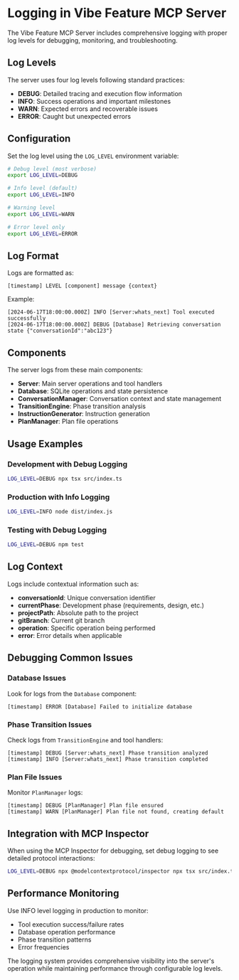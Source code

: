 # Logging in Vibe Feature MCP Server

The Vibe Feature MCP Server includes comprehensive logging with proper log levels for debugging, monitoring, and troubleshooting.

## Log Levels

The server uses four log levels following standard practices:

- **DEBUG**: Detailed tracing and execution flow information
- **INFO**: Success operations and important milestones  
- **WARN**: Expected errors and recoverable issues
- **ERROR**: Caught but unexpected errors

## Configuration

Set the log level using the `LOG_LEVEL` environment variable:

```bash
# Debug level (most verbose)
export LOG_LEVEL=DEBUG

# Info level (default)
export LOG_LEVEL=INFO

# Warning level
export LOG_LEVEL=WARN

# Error level only
export LOG_LEVEL=ERROR
```

## Log Format

Logs are formatted as:
```
[timestamp] LEVEL [component] message {context}
```

Example:
```
[2024-06-17T18:00:00.000Z] INFO [Server:whats_next] Tool executed successfully
[2024-06-17T18:00:00.000Z] DEBUG [Database] Retrieving conversation state {"conversationId":"abc123"}
```

## Components

The server logs from these main components:

- **Server**: Main server operations and tool handlers
- **Database**: SQLite operations and state persistence
- **ConversationManager**: Conversation context and state management
- **TransitionEngine**: Phase transition analysis
- **InstructionGenerator**: Instruction generation
- **PlanManager**: Plan file operations

## Usage Examples

### Development with Debug Logging
```bash
LOG_LEVEL=DEBUG npx tsx src/index.ts
```

### Production with Info Logging
```bash
LOG_LEVEL=INFO node dist/index.js
```

### Testing with Debug Logging
```bash
LOG_LEVEL=DEBUG npm test
```

## Log Context

Logs include contextual information such as:

- **conversationId**: Unique conversation identifier
- **currentPhase**: Development phase (requirements, design, etc.)
- **projectPath**: Absolute path to the project
- **gitBranch**: Current git branch
- **operation**: Specific operation being performed
- **error**: Error details when applicable

## Debugging Common Issues

### Database Issues
Look for logs from the `Database` component:
```
[timestamp] ERROR [Database] Failed to initialize database
```

### Phase Transition Issues  
Check logs from `TransitionEngine` and tool handlers:
```
[timestamp] DEBUG [Server:whats_next] Phase transition analyzed
[timestamp] INFO [Server:whats_next] Phase transition completed
```

### Plan File Issues
Monitor `PlanManager` logs:
```
[timestamp] DEBUG [PlanManager] Plan file ensured
[timestamp] WARN [PlanManager] Plan file not found, creating default
```

## Integration with MCP Inspector

When using the MCP Inspector for debugging, set debug logging to see detailed protocol interactions:

```bash
LOG_LEVEL=DEBUG npx @modelcontextprotocol/inspector npx tsx src/index.ts
```

## Performance Monitoring

Use INFO level logging in production to monitor:
- Tool execution success/failure rates
- Database operation performance
- Phase transition patterns
- Error frequencies

The logging system provides comprehensive visibility into the server's operation while maintaining performance through configurable log levels.
